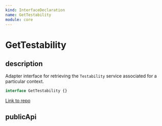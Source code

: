 ```yaml
---
kind: InterfaceDeclaration
name: GetTestability
module: core
---
```


# GetTestability

## description

Adapter interface for retrieving the `Testability` service associated for a
particular context.

```ts
interface GetTestability {}
```

[Link to repo](https://github.com/timdeschryver/angular/blob/master/packages/core/src/testability/testability.ts#L305-L309)

## publicApi
